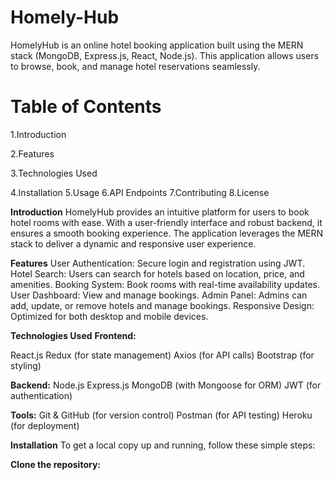 # Homely-Hub
HomelyHub is an online hotel booking application built using the MERN stack (MongoDB, Express.js, React, Node.js). This application allows users to browse, book, and manage hotel reservations seamlessly.

# Table of Contents

1.Introduction

2.Features

3.Technologies Used

4.Installation
5.Usage
6.API Endpoints
7.Contributing
8.License

**Introduction**
HomelyHub provides an intuitive platform for users to book hotel rooms with ease. With a user-friendly interface and robust backend, it ensures a smooth booking experience. The application leverages the MERN stack to deliver a dynamic and responsive user experience.

**Features**
User Authentication: Secure login and registration using JWT.
Hotel Search: Users can search for hotels based on location, price, and amenities.
Booking System: Book rooms with real-time availability updates.
User Dashboard: View and manage bookings.
Admin Panel: Admins can add, update, or remove hotels and manage bookings.
Responsive Design: Optimized for both desktop and mobile devices.

**Technologies Used**
**Frontend:**

React.js
Redux (for state management)
Axios (for API calls)
Bootstrap (for styling)

**Backend:**
Node.js
Express.js
MongoDB (with Mongoose for ORM)
JWT (for authentication)

**Tools:**
Git & GitHub (for version control)
Postman (for API testing)
Heroku (for deployment)

**Installation**
To get a local copy up and running, follow these simple steps:

**Clone the repository:**
